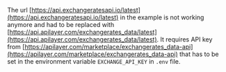 The url [https://api.exchangeratesapi.io/latest](https://api.exchangeratesapi.io/latest) in the example is not working anymore and had to be replaced with [https://api.apilayer.com/exchangerates_data/latest](https://api.apilayer.com/exchangerates_data/latest). It requires API key from [https://apilayer.com/marketplace/exchangerates_data-api](https://apilayer.com/marketplace/exchangerates_data-api) that has to be set in the environment variable `EXCHANGE_API_KEY` in `.env` file.